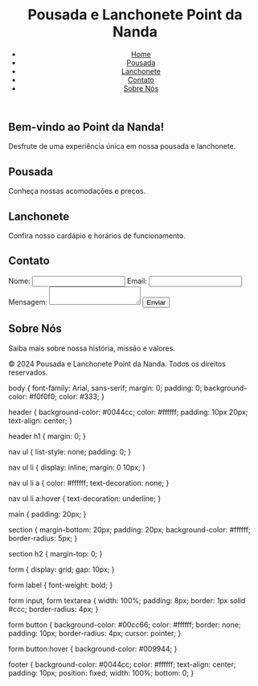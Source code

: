 <!DOCTYPE html>
<html lang="pt-BR">
<head>
    <meta charset="UTF-8">
    <meta name="viewport" content="width=device-width, initial-scale=1.0">
    <title>Pousada e Lanchonete Point da Nanda</title>
    <link rel="stylesheet" href="styles.css">
</head>
<body>
    <header>
        <h1>Pousada e Lanchonete Point da Nanda</h1>
        <nav>
            <ul>
                <li><a href="#home">Home</a></li>
                <li><a href="#pousada">Pousada</a></li>
                <li><a href="#lanchonete">Lanchonete</a></li>
                <li><a href="#contato">Contato</a></li>
                <li><a href="#sobre">Sobre Nós</a></li>
            </ul>
        </nav>
    </header>
    <main>
        <section id="home">
            <h2>Bem-vindo ao Point da Nanda!</h2>
            <p>Desfrute de uma experiência única em nossa pousada e lanchonete.</p>
        </section>
        <section id="pousada">
            <h2>Pousada</h2>
            <p>Conheça nossas acomodações e preços.</p>
            <!-- Adicione fotos e detalhes aqui -->
        </section>
        <section id="lanchonete">
            <h2>Lanchonete</h2>
            <p>Confira nosso cardápio e horários de funcionamento.</p>
            <!-- Adicione o cardápio e fotos aqui -->
        </section>
        <section id="contato">
            <h2>Contato</h2>
            <form>
                <label for="name">Nome:</label>
                <input type="text" id="name" name="name" required>
                <label for="email">Email:</label>
                <input type="email" id="email" name="email" required>
                <label for="message">Mensagem:</label>
                <textarea id="message" name="message" required></textarea>
                <button type="submit">Enviar</button>
            </form>
        </section>
        <section id="sobre">
            <h2>Sobre Nós</h2>
            <p>Saiba mais sobre nossa história, missão e valores.</p>
            <!-- Adicione mais informações aqui -->
        </section>
    </main>
    <footer>
        <p>&copy; 2024 Pousada e Lanchonete Point da Nanda. Todos os direitos reservados.</p>
    </footer>
</body>
</html>
body {
    font-family: Arial, sans-serif;
    margin: 0;
    padding: 0;
    background-color: #f0f0f0;
    color: #333;
}

header {
    background-color: #0044cc;
    color: #ffffff;
    padding: 10px 20px;
    text-align: center;
}

header h1 {
    margin: 0;
}

nav ul {
    list-style: none;
    padding: 0;
}

nav ul li {
    display: inline;
    margin: 0 10px;
}

nav ul li a {
    color: #ffffff;
    text-decoration: none;
}

nav ul li a:hover {
    text-decoration: underline;
}

main {
    padding: 20px;
}

section {
    margin-bottom: 20px;
    padding: 20px;
    background-color: #ffffff;
    border-radius: 5px;
}

section h2 {
    margin-top: 0;
}

form {
    display: grid;
    gap: 10px;
}

form label {
    font-weight: bold;
}

form input, form textarea {
    width: 100%;
    padding: 8px;
    border: 1px solid #ccc;
    border-radius: 4px;
}

form button {
    background-color: #00cc66;
    color: #ffffff;
    border: none;
    padding: 10px;
    border-radius: 4px;
    cursor: pointer;
}

form button:hover {
    background-color: #009944;
}

footer {
    background-color: #0044cc;
    color: #ffffff;
    text-align: center;
    padding: 10px;
    position: fixed;
    width: 100%;
    bottom: 0;
}

